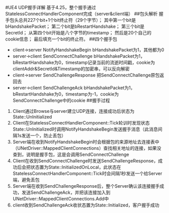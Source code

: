 #UE4 UDP握手详解
基于4.25，整个握手通过StatelessConnectHandlerComponent完成（server&client端）
##包头解析
握手包头总共227个bit+1个bit终止符（29个字节）；
其中第一个bit是bHandshakePacket；
第二个bit是bRestartHandshake；
第三个bit是SecretId；
从第四个bit开始是八个字节的timestamp；
然后是20个自己的cookie信息；
最后填充一个bit的终止符。
##四个握手包
- client->server NotifyHandshakeBegin bHandshakePacket为1，其他都为0
- server->client SendConnectChallenge bHandshakePacket为1，bRestartHandshake为0，timestamp记录当前的流逝时间戳，cookie为clientAddr&SecretId&Timestamp的加密串，可以反向解密
- client->server SendChallengeResponse 把SendConnectChallenge原包返回去
- server->client SendChallengeAck bHandshakePacket为1，bRestartHandshake为0，timestamp为-1，cookie为SendConnectChallenge中的cookie
##握手过程
1. Client通过Browse与server建立UDP连接，连接成功后状态为 State::UnInitialized
2. Client在StatelessConnectHandlerComponent::Tick轮训时发现状态State::UnInitialized时调用NotifyHandshakeBegin发送握手消息（此消息间隔1s发送一个，防止丢包）
3. Server端在收到NotifyHandshakeBegin时会根据包的来源地址去连接表中（UNetDriver::MappedClientConnections）查找相关地址的连接，如果没查到，说明是握手包，这是会调用SendConnectChallenge
4. Client在收到SendConnectChallenge时发送SendChallengeResponse，成功后会把状态置为State::InitializedOnLocal，此状态在StatelessConnectHandlerComponent::Tick时会间隔1秒发送一个给Server端，避免丢包
5. Server端在收到SendChallengeResponse后，整个Server确认该连接握手成功，发送SendChallengeAck，并把该连接加入到UNetDriver::MappedClientConnections.Add中
6. client收到SendChallengeAck收状态置为State::Initialized，客户握手成功
